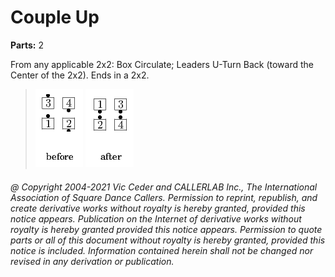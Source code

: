 
# Couple Up

**Parts:** 2

From any applicable 2x2: Box Circulate;
Leaders U-Turn Back (toward the Center of the 2x2). Ends in a 2x2.

> 
> ![alt](couple_up-1.png)
> ![alt](couple_up-2.png)
> 

###### @ Copyright 2004-2021 Vic Ceder and CALLERLAB Inc., The International Association of Square Dance Callers. Permission to reprint, republish, and create derivative works without royalty is hereby granted, provided this notice appears. Publication on the Internet of derivative works without royalty is hereby granted provided this notice appears. Permission to quote parts or all of this document without royalty is hereby granted, provided this notice is included. Information contained herein shall not be changed nor revised in any derivation or publication.

